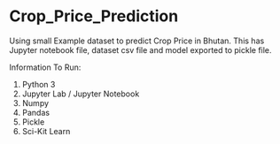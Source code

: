 # Crop_Price_Prediction
Using small Example dataset to predict Crop Price in Bhutan. This has Jupyter notebook file, dataset csv file and model exported to pickle file.

Information To Run:
1. Python 3
2. Jupyter Lab / Jupyter Notebook
3. Numpy
4. Pandas
5. Pickle
6. Sci-Kit Learn
